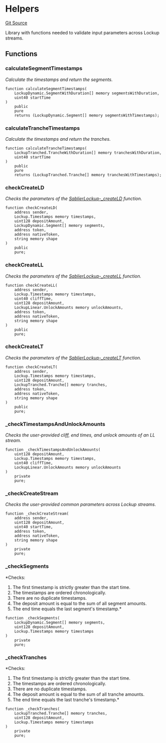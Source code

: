 # Helpers

[Git Source](https://github.com/sablier-labs/lockup/blob/58eaac45c20c57a93b73d887c714e68f061ec3e6/src/libraries/Helpers.sol)

Library with functions needed to validate input parameters across Lockup streams.

## Functions

### calculateSegmentTimestamps

_Calculate the timestamps and return the segments._

```solidity
function calculateSegmentTimestamps(
    LockupDynamic.SegmentWithDuration[] memory segmentsWithDuration,
    uint40 startTime
)
    public
    pure
    returns (LockupDynamic.Segment[] memory segmentsWithTimestamps);
```

### calculateTrancheTimestamps

_Calculate the timestamps and return the tranches._

```solidity
function calculateTrancheTimestamps(
    LockupTranched.TrancheWithDuration[] memory tranchesWithDuration,
    uint40 startTime
)
    public
    pure
    returns (LockupTranched.Tranche[] memory tranchesWithTimestamps);
```

### checkCreateLD

_Checks the parameters of the
[SablierLockup-\_createLD](/docs/reference/lockup/contracts/abstracts/abstract.SablierLockupDynamic.md#_createld)
function._

```solidity
function checkCreateLD(
    address sender,
    Lockup.Timestamps memory timestamps,
    uint128 depositAmount,
    LockupDynamic.Segment[] memory segments,
    address token,
    address nativeToken,
    string memory shape
)
    public
    pure;
```

### checkCreateLL

_Checks the parameters of the
[SablierLockup-\_createLL](/docs/reference/lockup/contracts/abstracts/abstract.SablierLockupLinear.md#_createll)
function._

```solidity
function checkCreateLL(
    address sender,
    Lockup.Timestamps memory timestamps,
    uint40 cliffTime,
    uint128 depositAmount,
    LockupLinear.UnlockAmounts memory unlockAmounts,
    address token,
    address nativeToken,
    string memory shape
)
    public
    pure;
```

### checkCreateLT

_Checks the parameters of the
[SablierLockup-\_createLT](/docs/reference/lockup/contracts/abstracts/abstract.SablierLockupTranched.md#_createlt)
function._

```solidity
function checkCreateLT(
    address sender,
    Lockup.Timestamps memory timestamps,
    uint128 depositAmount,
    LockupTranched.Tranche[] memory tranches,
    address token,
    address nativeToken,
    string memory shape
)
    public
    pure;
```

### \_checkTimestampsAndUnlockAmounts

_Checks the user-provided cliff, end times, and unlock amounts of an LL stream._

```solidity
function _checkTimestampsAndUnlockAmounts(
    uint128 depositAmount,
    Lockup.Timestamps memory timestamps,
    uint40 cliffTime,
    LockupLinear.UnlockAmounts memory unlockAmounts
)
    private
    pure;
```

### \_checkCreateStream

_Checks the user-provided common parameters across Lockup streams._

```solidity
function _checkCreateStream(
    address sender,
    uint128 depositAmount,
    uint40 startTime,
    address token,
    address nativeToken,
    string memory shape
)
    private
    pure;
```

### \_checkSegments

\*Checks:

1. The first timestamp is strictly greater than the start time.
2. The timestamps are ordered chronologically.
3. There are no duplicate timestamps.
4. The deposit amount is equal to the sum of all segment amounts.
5. The end time equals the last segment's timestamp.\*

```solidity
function _checkSegments(
    LockupDynamic.Segment[] memory segments,
    uint128 depositAmount,
    Lockup.Timestamps memory timestamps
)
    private
    pure;
```

### \_checkTranches

\*Checks:

1. The first timestamp is strictly greater than the start time.
2. The timestamps are ordered chronologically.
3. There are no duplicate timestamps.
4. The deposit amount is equal to the sum of all tranche amounts.
5. The end time equals the last tranche's timestamp.\*

```solidity
function _checkTranches(
    LockupTranched.Tranche[] memory tranches,
    uint128 depositAmount,
    Lockup.Timestamps memory timestamps
)
    private
    pure;
```
